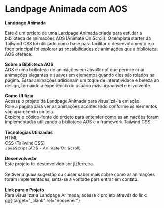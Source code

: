 # Landpage Animada com AOS
<b>Landpage Animada</b><br>
<br>
Este é um projeto de uma Landpage Animada criada para estudar a biblioteca de animações AOS (Animate On Scroll). O template starter da Tailwind CSS foi utilizado como base para facilitar o desenvolvimento e o foco principal foi explorar as possibilidades de animações que a biblioteca AOS oferece.<br>
<br>
<b>Sobre a Biblioteca AOS</b><br>
AOS é uma biblioteca de animações em JavaScript que permite criar animações elegantes e suaves em elementos quando eles são rolados na página. Essas animações adicionam um toque de interatividade e beleza ao design, tornando a experiência do usuário mais agradável e envolvente.<br>
<br>
<b>Como Utilizar</b><br>
Acesse o projeto da Landpage Animada para visualizá-la em ação.<br>
Role a página para ver as animações acontecendo conforme os elementos vão aparecendo na tela.<br>
Explore o código-fonte do projeto para entender como as animações foram implementadas utilizando a biblioteca AOS e o framework Tailwind CSS.<br>
<br>
<b>Tecnologias Utilizadas</b><br>
HTML<br>
CSS (Tailwind CSS)<br>
JavaScript (AOS - Animate On Scroll)<br>
<br>
<b>Desenvolvedor</b><br>
Este projeto foi desenvolvido por jlzferreira.<br>
<br>
Se tiver alguma sugestão ou quiser saber mais sobre como as animações foram implementadas, sinta-se à vontade para entrar em contato.<br>
<br>
<b>Link para o Projeto</b><br>
Para visualizar a Landpage Animada, acesse o projeto através do link:  [go](https://jlzferreira.github.io/animated-template/){:target="_blank" rel="noopener"}
